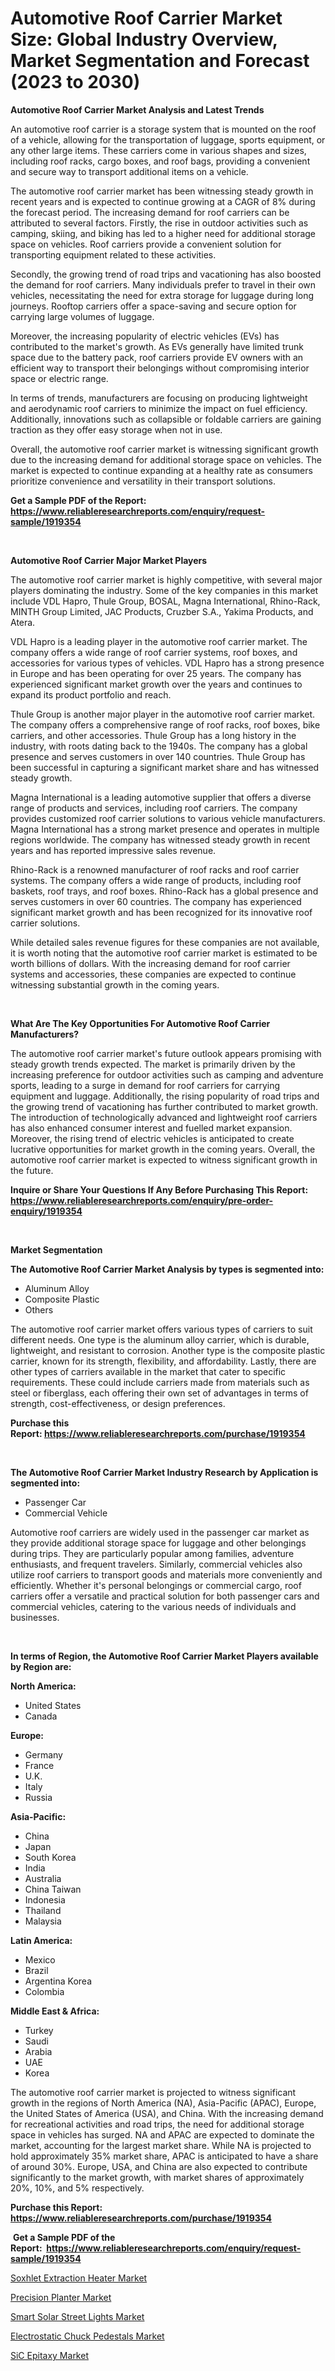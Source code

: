 <p><h1>Automotive Roof Carrier Market Size: Global Industry Overview, Market Segmentation and Forecast (2023 to 2030)</h1></p><p><strong>Automotive Roof Carrier Market Analysis and Latest Trends</strong></p>
<p><p>An automotive roof carrier is a storage system that is mounted on the roof of a vehicle, allowing for the transportation of luggage, sports equipment, or any other large items. These carriers come in various shapes and sizes, including roof racks, cargo boxes, and roof bags, providing a convenient and secure way to transport additional items on a vehicle.</p><p>The automotive roof carrier market has been witnessing steady growth in recent years and is expected to continue growing at a CAGR of 8% during the forecast period. The increasing demand for roof carriers can be attributed to several factors. Firstly, the rise in outdoor activities such as camping, skiing, and biking has led to a higher need for additional storage space on vehicles. Roof carriers provide a convenient solution for transporting equipment related to these activities.</p><p>Secondly, the growing trend of road trips and vacationing has also boosted the demand for roof carriers. Many individuals prefer to travel in their own vehicles, necessitating the need for extra storage for luggage during long journeys. Rooftop carriers offer a space-saving and secure option for carrying large volumes of luggage.</p><p>Moreover, the increasing popularity of electric vehicles (EVs) has contributed to the market's growth. As EVs generally have limited trunk space due to the battery pack, roof carriers provide EV owners with an efficient way to transport their belongings without compromising interior space or electric range.</p><p>In terms of trends, manufacturers are focusing on producing lightweight and aerodynamic roof carriers to minimize the impact on fuel efficiency. Additionally, innovations such as collapsible or foldable carriers are gaining traction as they offer easy storage when not in use.</p><p>Overall, the automotive roof carrier market is witnessing significant growth due to the increasing demand for additional storage space on vehicles. The market is expected to continue expanding at a healthy rate as consumers prioritize convenience and versatility in their transport solutions.</p></p>
<p><strong>Get a Sample PDF of the Report:&nbsp; <a href="https://www.reliableresearchreports.com/enquiry/request-sample/1919354">https://www.reliableresearchreports.com/enquiry/request-sample/1919354</a></strong></p>
<p>&nbsp;</p>
<p><strong>Automotive Roof Carrier Major Market Players</strong></p>
<p><p>The automotive roof carrier market is highly competitive, with several major players dominating the industry. Some of the key companies in this market include VDL Hapro, Thule Group, BOSAL, Magna International, Rhino-Rack, MINTH Group Limited, JAC Products, Cruzber S.A., Yakima Products, and Atera. </p><p>VDL Hapro is a leading player in the automotive roof carrier market. The company offers a wide range of roof carrier systems, roof boxes, and accessories for various types of vehicles. VDL Hapro has a strong presence in Europe and has been operating for over 25 years. The company has experienced significant market growth over the years and continues to expand its product portfolio and reach.</p><p>Thule Group is another major player in the automotive roof carrier market. The company offers a comprehensive range of roof racks, roof boxes, bike carriers, and other accessories. Thule Group has a long history in the industry, with roots dating back to the 1940s. The company has a global presence and serves customers in over 140 countries. Thule Group has been successful in capturing a significant market share and has witnessed steady growth.</p><p>Magna International is a leading automotive supplier that offers a diverse range of products and services, including roof carriers. The company provides customized roof carrier solutions to various vehicle manufacturers. Magna International has a strong market presence and operates in multiple regions worldwide. The company has witnessed steady growth in recent years and has reported impressive sales revenue.</p><p>Rhino-Rack is a renowned manufacturer of roof racks and roof carrier systems. The company offers a wide range of products, including roof baskets, roof trays, and roof boxes. Rhino-Rack has a global presence and serves customers in over 60 countries. The company has experienced significant market growth and has been recognized for its innovative roof carrier solutions.</p><p>While detailed sales revenue figures for these companies are not available, it is worth noting that the automotive roof carrier market is estimated to be worth billions of dollars. With the increasing demand for roof carrier systems and accessories, these companies are expected to continue witnessing substantial growth in the coming years.</p></p>
<p>&nbsp;</p>
<p><strong>What Are The Key Opportunities For Automotive Roof Carrier Manufacturers?</strong></p>
<p><p>The automotive roof carrier market's future outlook appears promising with steady growth trends expected. The market is primarily driven by the increasing preference for outdoor activities such as camping and adventure sports, leading to a surge in demand for roof carriers for carrying equipment and luggage. Additionally, the rising popularity of road trips and the growing trend of vacationing has further contributed to market growth. The introduction of technologically advanced and lightweight roof carriers has also enhanced consumer interest and fuelled market expansion. Moreover, the rising trend of electric vehicles is anticipated to create lucrative opportunities for market growth in the coming years. Overall, the automotive roof carrier market is expected to witness significant growth in the future.</p></p>
<p><strong>Inquire or Share Your Questions If Any Before Purchasing This Report: <a href="https://www.reliableresearchreports.com/enquiry/pre-order-enquiry/1919354">https://www.reliableresearchreports.com/enquiry/pre-order-enquiry/1919354</a></strong></p>
<p>&nbsp;</p>
<p><strong>Market Segmentation</strong></p>
<p><strong>The Automotive Roof Carrier Market Analysis by types is segmented into:</strong></p>
<p><ul><li>Aluminum Alloy</li><li>Composite Plastic</li><li>Others</li></ul></p>
<p><p>The automotive roof carrier market offers various types of carriers to suit different needs. One type is the aluminum alloy carrier, which is durable, lightweight, and resistant to corrosion. Another type is the composite plastic carrier, known for its strength, flexibility, and affordability. Lastly, there are other types of carriers available in the market that cater to specific requirements. These could include carriers made from materials such as steel or fiberglass, each offering their own set of advantages in terms of strength, cost-effectiveness, or design preferences.</p></p>
<p><strong>Purchase this Report:&nbsp;<a href="https://www.reliableresearchreports.com/purchase/1919354">https://www.reliableresearchreports.com/purchase/1919354</a></strong></p>
<p>&nbsp;</p>
<p><strong>The Automotive Roof Carrier Market Industry Research by Application is segmented into:</strong></p>
<p><ul><li>Passenger Car</li><li>Commercial Vehicle</li></ul></p>
<p><p>Automotive roof carriers are widely used in the passenger car market as they provide additional storage space for luggage and other belongings during trips. They are particularly popular among families, adventure enthusiasts, and frequent travelers. Similarly, commercial vehicles also utilize roof carriers to transport goods and materials more conveniently and efficiently. Whether it's personal belongings or commercial cargo, roof carriers offer a versatile and practical solution for both passenger cars and commercial vehicles, catering to the various needs of individuals and businesses.</p></p>
<p>&nbsp;</p>
<p><strong>In terms of Region, the Automotive Roof Carrier Market Players available by Region are:</strong></p>
<p>
    <p> <strong> North America: </strong>
        <ul>
            <li>United States</li>
            <li>Canada</li>
        </ul>
        </p> 
    <p> <strong> Europe: </strong>
        <ul>
            <li>Germany</li>
            <li>France</li>
            <li>U.K.</li>
            <li>Italy</li>
            <li>Russia</li>
        </ul>
        </p> 
    <p> <strong> Asia-Pacific: </strong>
        <ul>
            <li>China</li>
            <li>Japan</li>
            <li>South Korea</li>
            <li>India</li>
            <li>Australia</li>
            <li>China Taiwan</li>
            <li>Indonesia</li>
            <li>Thailand</li>
            <li>Malaysia</li>
        </ul>
        </p> 
    <p> <strong> Latin America: </strong>
        <ul>
            <li>Mexico</li>
            <li>Brazil</li>
            <li>Argentina Korea</li>
            <li>Colombia</li>
        </ul>
        </p> 
    <p> <strong> Middle East & Africa: </strong>
        <ul>
            <li>Turkey</li>
            <li>Saudi</li>
            <li>Arabia</li>
            <li>UAE</li>
            <li>Korea</li>
        </ul>
    </p>
    </p>
<p><p>The automotive roof carrier market is projected to witness significant growth in the regions of North America (NA), Asia-Pacific (APAC), Europe, the United States of America (USA), and China. With the increasing demand for recreational activities and road trips, the need for additional storage space in vehicles has surged. NA and APAC are expected to dominate the market, accounting for the largest market share. While NA is projected to hold approximately 35% market share, APAC is anticipated to have a share of around 30%. Europe, USA, and China are also expected to contribute significantly to the market growth, with market shares of approximately 20%, 10%, and 5% respectively.</p></p>
<p><strong>Purchase this Report: <a href="https://www.reliableresearchreports.com/purchase/1919354">https://www.reliableresearchreports.com/purchase/1919354</a></strong></p>
<p>&nbsp;<strong>Get a Sample PDF of the Report:&nbsp;&nbsp;<a href="https://www.reliableresearchreports.com/enquiry/request-sample/1919354">https://www.reliableresearchreports.com/enquiry/request-sample/1919354</a></strong></p>
<p><strong></strong></p>
<p><p><a href="https://www.linkedin.com/pulse/soxhlet-extraction-heater-market-size-growth-forecast-g28fe/">Soxhlet Extraction Heater Market</a></p><p><a href="https://medium.com/@debramedina73/precision-planter-market-exploring-market-share-market-trends-and-future-growth-e01afaffb238">Precision Planter Market</a></p><p><a href="https://www.linkedin.com/pulse/smart-solar-street-lights-market-size-share-global-analysis-xcime/">Smart Solar Street Lights Market</a></p><p><a href="https://www.linkedin.com/pulse/electrostatic-chuck-pedestals-market-research-report-vixxe/">Electrostatic Chuck Pedestals Market</a></p><p><a href="https://medium.com/@deronwisoky1977/analyzing-sic-epitaxy-market-global-industry-perspective-and-forecast-2023-to-2030-95ceac60e262">SiC Epitaxy Market</a></p></p>